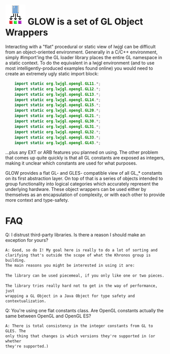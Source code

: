 # ![GLOW logo](glow_logo.png) GLOW is a set of GL Object Wrappers

Interacting with a "flat" procedural or static view of lwjgl can be difficult from an
object-oriented environment. Generally in a C/C++ environment, simply #import'ing the GL loader
library places the entire GL namespace in a static context. To do the equivalent in a lwjgl
environment (and to use most intelligently-produced examples found online) you would need to create
an extremely ugly static import block:

```java
	import static org.lwjgl.opengl.GL11.*;
	import static org.lwjgl.opengl.GL12.*;
	import static org.lwjgl.opengl.GL13.*;
	import static org.lwjgl.opengl.GL14.*;
	import static org.lwjgl.opengl.GL15.*;
	import static org.lwjgl.opengl.GL20.*;
	import static org.lwjgl.opengl.GL21.*;
	import static org.lwjgl.opengl.GL30.*;
	import static org.lwjgl.opengl.GL31.*;
	import static org.lwjgl.opengl.GL32.*;
	import static org.lwjgl.opengl.GL33.*;
	import static org.lwjgl.opengl.GL43.*;
```
...plus any EXT or ARB features you planned on using. The other problem that comes up quite quickly
is that all GL constants are exposed as integers, making it unclear which constants are used for
what purposes.


GLOW provides a flat GL- and GLES- compatible view of all GL_* constants on its first abstraction
layer. On top of that is a series of objects intended to group functionality into logical categories
which accurately represent the underlying hardware. These object wrappers can be used either by
themselves as an encapsulation of complexity, or with each other to provide more context and
type-safety.

# FAQ

Q: I distrust third-party libraries. Is there a reason I should make an exception for yours?

	A: Good, so do I! My goal here is really to do a lot of sorting and
	clarifying that's outside the scope of what the Khronos group is building.
	The main reasons you might be interested in using it are:
	
	The library can be used piecemeal, if you only like one or two pieces.
	
	The library tries really hard not to get in the way of performance, just
	wrapping a GL Object in a Java Object for type safety and contextualization.

Q: You're using one flat constants class. Are OpenGL constants actually the same between OpenGL and
OpenGL ES?

	A: There is total consistency in the integer constants from GL to GLES. The
	only thing that changes is which versions they're supported in (or whether
	they're supported.)

